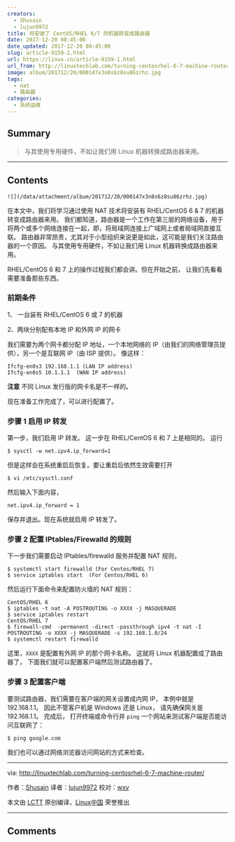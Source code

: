 ```yaml
---
creators:
  - Shusain
  - lujun9972
title: 将安装了 CentOS/RHEL 6/7 的机器转变成路由器
date: 2017-12-20 08:45:00
date_updated: 2017-12-20 08:45:00
slug: article-9159-1.html
url: https://linux.cn/article-9159-1.html
url_from: http://linuxtechlab.com/turning-centosrhel-6-7-machine-router/
image: album/201712/20/000147x3n8s6z8su86zrhz.jpg
tags:
  - nat
  - 路由器
categories:
  - 系统运维
---
```


## Summary

> 与其使用专用硬件，不如让我们用 Linux 机器转换成路由器来用。

***

<!-- more -->

## Contents

`![](/data/attachment/album/201712/20/000147x3n8s6z8su86zrhz.jpg)`

在本文中，我们将学习通过使用 NAT 技术将安装有 RHEL/CentOS 6 & 7 的机器转变成路由器来用。 我们都知道，路由器是一个工作在第三层的网络设备，用于将两个或多个网络连接在一起，即，将局域网连接上广域网上或者局域网直接互联。 路由器非常昂贵，尤其对于小型组织来说更是如此，这可能是我们关注路由器的一个原因。 与其使用专用硬件，不如让我们用 Linux 机器转换成路由器来用。

RHEL/CentOS 6 和 7 上的操作过程我们都会讲。但在开始之前， 让我们先看看需要准备那些东西。

### 前期条件

1、 一台装有 RHEL/CentOS 6 或 7 的机器

2、两块分别配有本地 IP 和外网 IP 的网卡

我们需要为两个网卡都分配 IP 地址，一个本地网络的 IP（由我们的网络管理员提供），另一个是互联网 IP（由 ISP 提供）。 像这样：

```shell
Ifcfg-en0s3 192.168.1.1 (LAN IP address)
Ifcfg-en0s5 10.1.1.1  (WAN IP address)
```

**注意** 不同 Linux 发行版的网卡名是不一样的。

现在准备工作完成了，可以进行配置了。

### 步骤 1 启用 IP 转发

第一步，我们启用 IP 转发。 这一步在 RHEL/CentOS 6 和 7 上是相同的。 运行

```shell
$ sysctl -w net.ipv4.ip_forward=1
```

但是这样会在系统重启后恢复。要让重启后依然生效需要打开

```shell
$ vi /etc/sysctl.conf
```

然后输入下面内容，

```shell
net.ipv4.ip_forward = 1
```

保存并退出。现在系统就启用 IP 转发了。

### 步骤 2 配置 IPtables/Firewalld 的规则

下一步我们需要启动 IPtables/firewalld 服务并配置 NAT 规则，

```shell
$ systemctl start firewalld (For Centos/RHEL 7)
$ service iptables start  (For Centos/RHEL 6)
```

然后运行下面命令来配置防火墙的 NAT 规则：

```shell
CentOS/RHEL 6
$ iptables -t nat -A POSTROUTING -o XXXX -j MASQUERADE
$ service iptables restart 
CentOS/RHEL 7
$ firewall-cmd  -permanent -direct -passthrough ipv4 -t nat -I POSTROUTING -o XXXX -j MASQUERADE -s 192.168.1.0/24
$ systemctl restart firewalld
```

这里，`XXXX` 是配置有外网 IP 的那个网卡名称。 这就将 Linux 机器配置成了路由器了， 下面我们就可以配置客户端然后测试路由器了。

### 步骤 3 配置客户端

要测试路由器，我们需要在客户端的网关设置成内网 IP， 本例中就是 192.168.1.1。 因此不管客户机是 Windows 还是 Linux， 请先确保网关是 192.168.1.1。 完成后， 打开终端或命令行并 `ping` 一个网站来测试客户端是否能访问互联网了：

```shell
$ ping google.com
```

我们也可以通过网络浏览器访问网站的方式来检查。

---

via: <http://linuxtechlab.com/turning-centosrhel-6-7-machine-router/>

作者：[Shusain](http://linuxtechlab.com/author/shsuain/) 译者：[lujun9972](https://github.com/lujun9972) 校对：[wxy](https://github.com/wxy)

本文由 [LCTT](https://github.com/LCTT/TranslateProject) 原创编译，[Linux中国](https://linux.cn/) 荣誉推出

***

## Comments
